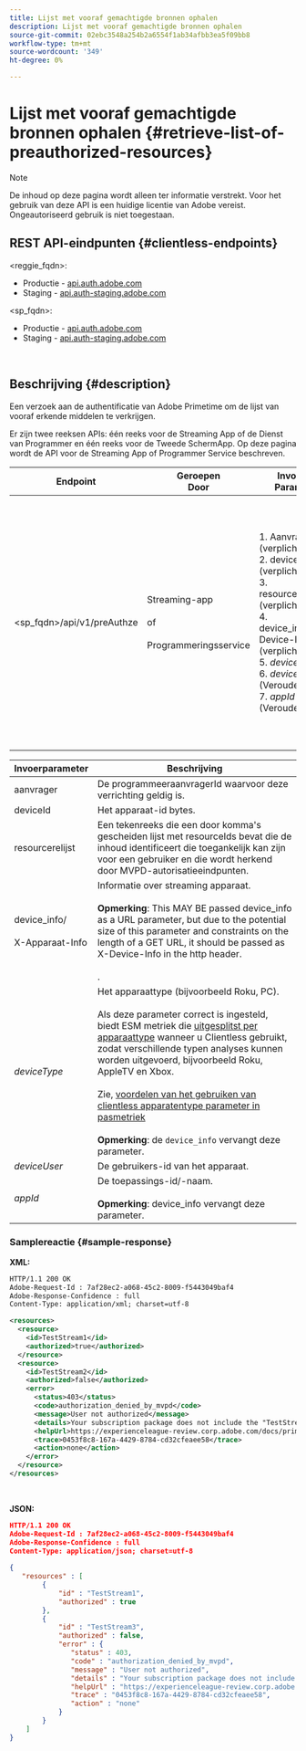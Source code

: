 ```yaml
---
title: Lijst met vooraf gemachtigde bronnen ophalen
description: Lijst met vooraf gemachtigde bronnen ophalen
source-git-commit: 02ebc3548a254b2a6554f1ab34afbb3ea5f09bb8
workflow-type: tm+mt
source-wordcount: '349'
ht-degree: 0%

---
```


# Lijst met vooraf gemachtigde bronnen ophalen {#retrieve-list-of-preauthorized-resources}

>[!NOTE]
>
>De inhoud op deze pagina wordt alleen ter informatie verstrekt. Voor het gebruik van deze API is een huidige licentie van Adobe vereist. Ongeautoriseerd gebruik is niet toegestaan.

## REST API-eindpunten {#clientless-endpoints}

&lt;reggie_fqdn>:

* Productie - [api.auth.adobe.com](http://api.auth.adobe.com/)
* Staging - [api.auth-staging.adobe.com](http://api.auth-staging.adobe.com/)

&lt;sp_fqdn>:

* Productie - [api.auth.adobe.com](http://api.auth.adobe.com/)
* Staging - [api.auth-staging.adobe.com](http://api.auth-staging.adobe.com/)

</br>

## Beschrijving {#description}

Een verzoek aan de authentificatie van Adobe Primetime om de lijst van vooraf erkende middelen te verkrijgen.

Er zijn twee reeksen APIs: één reeks voor de Streaming App of de Dienst van Programmer en één reeks voor de Tweede SchermApp. Op deze pagina wordt de API voor de Streaming App of Programmer Service beschreven.


| Endpoint | Geroepen  </br>Door | Invoer   </br>Params | HTTP  </br>Methode | Antwoord | HTTP  </br>Antwoord |
| --- | --- | --- | --- | --- | --- |
| &lt;sp_fqdn>/api/v1/preAuthze | Streaming-app</br></br>of</br></br>Programmeringsservice | 1. Aanvrager (verplicht)</br>2.  deviceId (verplicht)</br>3.  resourcerelijst (verplicht)</br>4.  device_info/X-Device-Info (verplicht)</br>5.  _deviceType_</br> 6.  _deviceUser_ (Verouderd)</br>7.  _appId_ (Verouderd) | GET | XML of JSON met individuele aan de autorisatie voorafgaande beslissingen of foutdetails. Zie onderstaande voorbeelden. | 200 - Succes</br></br>400 - Onjuist verzoek</br></br>401 - Niet bevoegd</br></br>405 - Methode niet toegestaan  </br></br>412 - Voorwaarde is mislukt</br></br>500 - Interne serverfout |


| Invoerparameter | Beschrijving |
| --- | --- |
| aanvrager | De programmeeraanvragerId waarvoor deze verrichting geldig is. |
| deviceId | Het apparaat-id bytes. |
| resourcerelijst | Een tekenreeks die een door komma&#39;s gescheiden lijst met resourceIds bevat die de inhoud identificeert die toegankelijk kan zijn voor een gebruiker en die wordt herkend door MVPD-autorisatieeindpunten. |
| device_info/</br></br>X-Apparaat-Info | Informatie over streaming apparaat.</br></br>**Opmerking**: This MAY BE passed device_info as a URL parameter, but due to the potential size of this parameter and constraints on the length of a GET URL, it should be passed as X-Device-Info in the http header. </br></br><!--See the full details in [Passing Device and Connection Information](http://tve.helpdocsonline.com/passing-device-information)-->. |
| _deviceType_ | Het apparaattype (bijvoorbeeld Roku, PC).</br></br>Als deze parameter correct is ingesteld, biedt ESM metriek die [uitgesplitst per apparaattype](/help/authentication/entitlement-service-monitoring-overview.md#clientless_device_type) wanneer u Clientless gebruikt, zodat verschillende typen analyses kunnen worden uitgevoerd, bijvoorbeeld Roku, AppleTV en Xbox.</br></br>Zie, [voordelen van het gebruiken van clientless apparatentype parameter in pasmetriek ](/help/authentication/benefits-of-using-the-clientless-devicetype-parameter-in-pass-metrics.md)</br></br>**Opmerking**: de `device_info` vervangt deze parameter. |
| _deviceUser_ | De gebruikers-id van het apparaat. |
| _appId_ | De toepassings-id/-naam. </br></br>**Opmerking**: device_info vervangt deze parameter. |



### Samplereactie {#sample-response}



**XML:**

```XML
HTTP/1.1 200 OK
Adobe-Request-Id : 7af28ec2-a068-45c2-8009-f5443049baf4
Adobe-Response-Confidence : full
Content-Type: application/xml; charset=utf-8

<resources>
  <resource>
    <id>TestStream1</id>
    <authorized>true</authorized>
  </resource>
  <resource>
    <id>TestStream2</id>
    <authorized>false</authorized>
    <error>
      <status>403</status>
      <code>authorization_denied_by_mvpd</code>
      <message>User not authorized</message>
      <details>Your subscription package does not include the "TestStream3" channel.</details>
      <helpUrl>https://experienceleague-review.corp.adobe.com/docs/primetime/authentication/auth-features/error-reportn/enhanced-error-codes.html#error-codes</helpUrl>
      <trace>0453f8c8-167a-4429-8784-cd32cfeaee58</trace>
      <action>none</action>
    </error>
  </resource>
</resources>
```

</br>

**JSON:**

```JSON
HTTP/1.1 200 OK
Adobe-Request-Id : 7af28ec2-a068-45c2-8009-f5443049baf4
Adobe-Response-Confidence : full
Content-Type: application/json; charset=utf-8
 
{
   "resources" : [
        {
            "id" : "TestStream1",
            "authorized" : true
        },
        {
            "id" : "TestStream3",
            "authorized" : false,
            "error" : {
               "status" : 403,
               "code" : "authorization_denied_by_mvpd",
               "message" : "User not authorized",
               "details" : "Your subscription package does not include the "TestStream3" channel.",
               "helpUrl" : "https://experienceleague-review.corp.adobe.com/docs/primetime/authentication/auth-features/error-reportn/enhanced-error-codes.html#error-codes",
               "trace" : "0453f8c8-167a-4429-8784-cd32cfeaee58",
               "action" : "none"
            }
        } 
    ]
}
```
